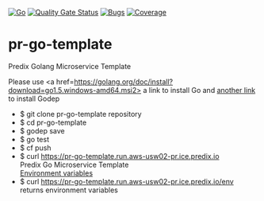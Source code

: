 [![Go](https://github.com/SVyatkin/predix-go-template/workflows/Go/badge.svg)](https://github.com/SVyatkin/predix-go-template/actions)
[![Quality Gate Status](https://sonarcloud.io/api/project_badges/measure?project=SVyatkin_predix-go-template&metric=alert_status)](https://sonarcloud.io/dashboard?id=SVyatkin_predix-go-template)
[![Bugs](https://sonarcloud.io/api/project_badges/measure?project=SVyatkin_predix-go-template&metric=bugs)](https://sonarcloud.io/dashboard?id=SVyatkin_predix-go-template)
[![Coverage](https://sonarcloud.io/api/project_badges/measure?project=SVyatkin_predix-go-template&metric=coverage)](https://sonarcloud.io/dashboard?id=SVyatkin_predix-go-template)

# pr-go-template
Predix Golang Microservice Template

Please use  <a href=https://golang.org/doc/install?download=go1.5.windows-amd64.msi2> a link </a> to install Go and <a href=https://github.com/tools/godep/blob/master/Readme.md> another link </a> to install Godep

- $ git clone pr-go-template repository
- $ cd pr-go-template
- $ godep save
- $ go test
- $ cf push
- $ curl https://pr-go-template.run.aws-usw02-pr.ice.predix.io
    <div >Predix Go Microservice Template</div><a href='/env' target='_blank'>Environment variables</a>
- $ curl https://pr-go-template.run.aws-usw02-pr.ice.predix.io/env
    returns environment variables
